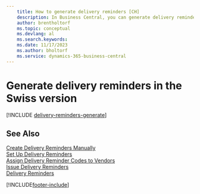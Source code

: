 ```yaml
---
    title: How to generate delivery reminders [CH]
    description: In Business Central, you can generate delivery reminders for all overdue deliveries, or you can create a single delivery reminder manually.
    author: brentholtorf
    ms.topic: conceptual
    ms.devlang: al
    ms.search.keywords:
    ms.date: 11/17/2023
    ms.author: bholtorf
    ms.service: dynamics-365-business-central
---
```

# Generate delivery reminders in the Swiss version

[!INCLUDE [delivery-reminders-generate](../includes/ATCHDE/delivery-reminders-generate.md)]

## See Also

[Create Delivery Reminders Manually](how-to-create-delivery-reminders-manually.md)  
[Set Up Delivery Reminders](how-to-set-up-delivery-reminders.md)  
[Assign Delivery Reminder Codes to Vendors](how-to-assign-delivery-reminder-codes-to-vendors.md)  
[Issue Delivery Reminders](how-to-issue-delivery-reminders.md)  
[Delivery Reminders](delivery-reminders.md)  


[!INCLUDE[footer-include](../../includes/footer-banner.md)]